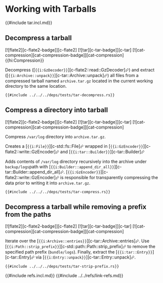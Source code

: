 # Working with Tarballs

{{#include tar.incl.md}}

## Decompress a tarball

[![flate2][c-flate2-badge]][c-flate2]  [![tar][c-tar-badge]][c-tar]  [![cat-compression][cat-compression-badge]][cat-compression] {{hi:Compression}}

Decompress ([`{{i:GzDecoder}}`][c-flate2::read::GzDecoder]⮳) and extract ([`{{i:Archive::unpack}}`][c-tar::Archive::unpack]⮳) all files from a compressed tarball named `archive.tar.gz` located in the current working directory to the same location.

```rust,editable,no_run
{{#include ../../../deps/tests/tar-decompress.rs}}
```

## Compress a directory into tarball

[![flate2][c-flate2-badge]][c-flate2]  [![tar][c-tar-badge]][c-tar]  [![cat-compression][cat-compression-badge]][cat-compression]

Compress `/var/log` directory into `archive.tar.gz`.

Creates a [`{{i:File}}`][c-std::fs::File]⮳ wrapped in [`{{i:GzEncoder}}`][c-flate2::write::GzEncoder]⮳ and [`{{i:tar::Builder}}`][c-tar::Builder]⮳

Adds contents of `/var/log` directory recursively into the archive under `backup/logs`path with [`{{i:Builder::append_dir_all}}`][c-tar::Builder::append_dir_all]⮳. [`{{i:GzEncoder}}`][c-flate2::write::GzEncoder]⮳ is responsible for transparently compressing the data prior to writing it into `archive.tar.gz`.

```rust,editable,no_run
{{#include ../../../deps/tests/tar-compress.rs}}
```

## Decompress a tarball while removing a prefix from the paths

[![flate2][c-flate2-badge]][c-flate2]  [![tar][c-tar-badge]][c-tar]  [![cat-compression][cat-compression-badge]][cat-compression]

Iterate over the [`{{i:Archive::entries}}`][c-tar::Archive::entries]⮳. Use [`{{i:Path::strip_prefix}}`][c-std::path::Path::strip_prefix]⮳ to remove the specified path prefix (`bundle/logs`). Finally, extract the [`{{i:tar::Entry}}`][c-tar::Entry]⮳ via [`{{i:Entry::unpack}}`][c-tar::Entry::unpack]⮳.

```rust,editable,no_run
{{#include ../../../deps/tests/tar-strip-prefix.rs}}
```

{{#include refs.incl.md}}
{{#include ../../refs/link-refs.md}}
